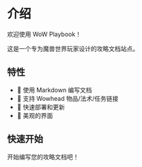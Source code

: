 # 介绍

欢迎使用 WoW Playbook！

这是一个专为魔兽世界玩家设计的攻略文档站点。

## 特性

- 📝 使用 Markdown 编写文档
- 🔗 支持 Wowhead 物品/法术/任务链接
- 🚀 快速部署和更新
- 🎨 美观的界面

## 快速开始

开始编写您的攻略文档吧！
